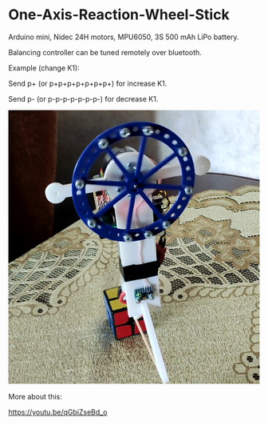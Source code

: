 # One-Axis-Reaction-Wheel-Stick

Arduino mini, Nidec 24H motors, MPU6050, 3S 500 mAh LiPo battery.

Balancing controller can be tuned remotely over bluetooth.

Example (change K1):

Send p+ (or p+p+p+p+p+p+p+) for increase K1.

Send p- (or p-p-p-p-p-p-p-) for decrease K1.

<img src="/pictures/stick1.jpg" alt="Balancing stick pic"/>
 
More about this:

https://youtu.be/qGbiZseBd_o